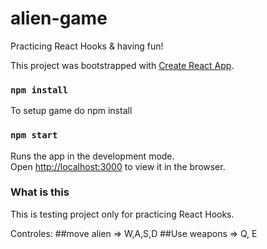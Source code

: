 # alien-game
Practicing React Hooks &amp; having fun! 

This project was bootstrapped with [Create React App](https://github.com/facebook/create-react-app).
### `npm install`
To setup game do npm install

### `npm start`

Runs the app in the development mode.<br>
Open [http://localhost:3000](http://localhost:3000) to view it in the browser.


### What is this

This is testing project only for practicing React Hooks. 

Controles:
##move alien => W,A,S,D
##Use weapons => Q, E 
